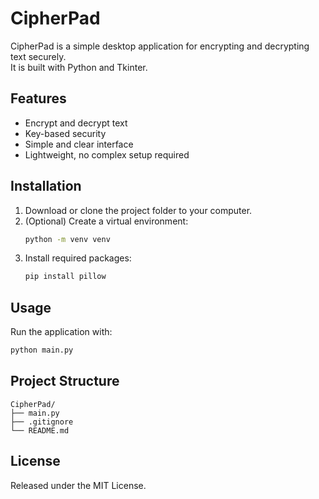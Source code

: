 # CipherPad

CipherPad is a simple desktop application for encrypting and decrypting text securely.  
It is built with Python and Tkinter.

## Features
- Encrypt and decrypt text
- Key-based security
- Simple and clear interface
- Lightweight, no complex setup required

## Installation
1. Download or clone the project folder to your computer.
2. (Optional) Create a virtual environment:
   ```bash
   python -m venv venv
   ```
3. Install required packages:
   ```bash
   pip install pillow
   ```

## Usage
Run the application with:
```bash
python main.py
```

## Project Structure
```
CipherPad/
├── main.py
├── .gitignore
└── README.md
```

## License
Released under the MIT License.
